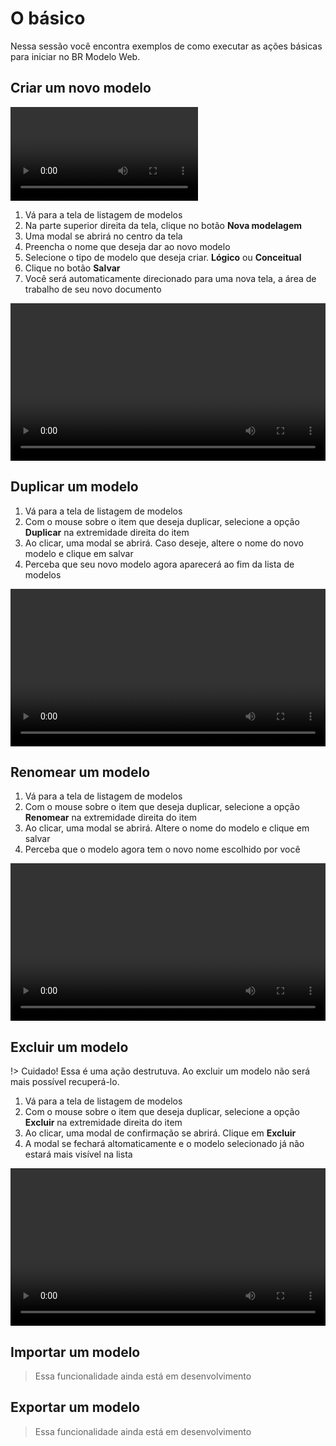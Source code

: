 # O básico

Nessa sessão você encontra exemplos de como executar as ações básicas para iniciar no BR Modelo Web.

## Criar um novo modelo

![Criar um novo modelo](assets/criar-um-novo-modelo.mp4)

1. Vá para a tela de listagem de modelos
1. Na parte superior direita da tela, clique no botão **Nova modelagem**
1. Uma modal se abrirá no centro da tela
1. Preencha o nome que deseja dar ao novo modelo
1. Selecione o tipo de modelo que deseja criar. **Lógico** ou **Conceitual**
1. Clique no botão **Salvar**
1. Você será automaticamente direcionado para uma nova tela, a área de trabalho de seu novo documento

<video controls style="width: 100%; max-width: 900px;">
	<source src="basics/assets/criar-um-novo-modelo.mp4" type="video/mp4">
	Desculpe, seu navegador não suporta esse formato de vídeo.
</video>

## Duplicar um modelo

1. Vá para a tela de listagem de modelos
1. Com o mouse sobre o item que deseja duplicar, selecione a opção **Duplicar** na extremidade direita do item
1. Ao clicar, uma modal se abrirá. Caso deseje, altere o nome do novo modelo e clique em salvar
1. Perceba que seu novo modelo agora aparecerá ao fim da lista de modelos

<video controls style="width: 100%; max-width: 900px;">
	<source src="basics/assets/duplicar-um-modelo.mp4" type="video/mp4">
	Desculpe, seu navegador não suporta esse formato de vídeo.
</video>

## Renomear um modelo

1. Vá para a tela de listagem de modelos
1. Com o mouse sobre o item que deseja duplicar, selecione a opção **Renomear** na extremidade direita do item
1. Ao clicar, uma modal se abrirá. Altere o nome do modelo e clique em salvar
1. Perceba que o modelo agora tem o novo nome escolhido por você

<video controls style="width: 100%; max-width: 900px;">
	<source src="basics/assets/renomear-um-modelo.mp4" type="video/mp4">
	Desculpe, seu navegador não suporta esse formato de vídeo.
</video>

## Excluir um modelo

!> Cuidado! Essa é uma ação destrutuva. Ao excluir um modelo não será mais possível recuperá-lo.

1. Vá para a tela de listagem de modelos
1. Com o mouse sobre o item que deseja duplicar, selecione a opção **Excluir** na extremidade direita do item
1. Ao clicar, uma modal de confirmação se abrirá. Clique em **Excluir**
1. A modal se fechará altomaticamente e o modelo selecionado já não estará mais visível na lista

<video controls style="width: 100%; max-width: 900px;">
	<source src="basics/assets/renomear-um-modelo.mp4" type="video/mp4">
	Desculpe, seu navegador não suporta esse formato de vídeo.
</video>

## Importar um modelo

> Essa funcionalidade ainda está em desenvolvimento

## Exportar um modelo

> Essa funcionalidade ainda está em desenvolvimento